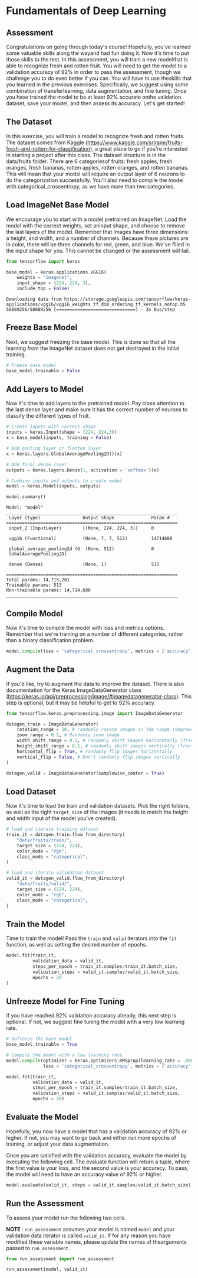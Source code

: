 # Fundamentals of Deep Learning 

## Assessment

Congratulations on going through today's course! Hopefully, you've learned some valuable skills along the wayand had fun doing it. Now it's time to put those skills to the test. In this assessment, you will train a new modelthat is able to recognize fresh and rotten fruit. You will need to get the model to a validation accuracy of 92% in order to pass the assessment, though we challenge you to do even better if you can. You will have to use theskills that you learned in the previous exercises. Specifically, we suggest using some combination of transferlearning, data augmentation, and fine tuning. Once you have trained the model to be at least 92% accurate onthe validation dataset, save your model, and then assess its accuracy. Let's get started!

## The Dataset 

In this exercise, you will train a model to recognize fresh and rotten fruits. The dataset comes from Kaggle (https://www.kaggle.com/sriramr/fruits-fresh-and-rotten-for-classification), a great place to go if you're interested in starting a project after this class. The dataset structure is in the data/fruits folder. There are 6 categoriesof fruits: fresh apples, fresh oranges, fresh bananas, rotten apples, rotten oranges, and rotten bananas. This will mean that your model will require an output layer of 6 neurons to do the categorization successfully. You'll also need to compile the model with
categorical_crossentropy, as we have more than two categories.

## Load ImageNet Base Model 

We encourage you to start with a model pretrained on ImageNet. Load the model with the correct weights, set aninput shape, and choose to remove the last layers of the model. Remember that images have three dimensions: a height, and width, and a number of channels. Because these pictures are in color, there will be three channels for red, green, and blue. We've filled in the input shape for you. This cannot be changed or the assessment will fail.


```python
from tensorflow import keras

base_model = keras.applications.VGG16(
    weights = "imagenet", 
    input_shape = (224, 224, 3),
    include_top = False)
```

    Downloading data from https://storage.googleapis.com/tensorflow/keras-applications/vgg16/vgg16_weights_tf_dim_ordering_tf_kernels_notop.h5
    58889256/58889256 [==============================] - 3s 0us/step
    

## Freeze Base Model

Next, we suggest freezing the base model. This is done so that all the learning from the ImageNet dataset does not get destroyed in the initial training.


```python
# Freeze base model
base_model.trainable = False
```

## Add Layers to Model

Now it's time to add layers to the pretrained model. Pay close attention to the last dense layer and make sure it has the correct number of neurons to classify the different types of fruit.


```python
# Create inputs with correct shape
inputs = keras.Input(shape = (224, 224,3))
x = base_model(inputs, training = False) 

# Add pooling layer or flatten layer
x = keras.layers.GlobalAveragePooling2D()(x)

# Add final dense layer
outputs = keras.layers.Dense(1, activation = 'softmax')(x)

# Combine inputs and outputs to create model
model = keras.Model(inputs, outputs)
```


```python
model.summary()
```

    Model: "model"
    _________________________________________________________________
     Layer (type)                Output Shape              Param #   
    =================================================================
     input_2 (InputLayer)        [(None, 224, 224, 3)]     0         
                                                                     
     vgg16 (Functional)          (None, 7, 7, 512)         14714688  
                                                                     
     global_average_pooling2d (G  (None, 512)              0         
     lobalAveragePooling2D)                                          
                                                                     
     dense (Dense)               (None, 1)                 513       
                                                                     
    =================================================================
    Total params: 14,715,201
    Trainable params: 513
    Non-trainable params: 14,714,688
    _________________________________________________________________
    

## Compile Model

Now it's time to compile the model with loss and metrics options. Remember that we're training on a number of different categories, rather than a binary classification problem.


```python
model.compile(loss = 'categorical_crossentropy', metrics = ['accuracy'])
```

## Augment the Data

If you'd like, try to augment the data to improve the dataset. There is also documentation for the
Keras ImageDataGenerator class (https://keras.io/api/preprocessing/image/#imagedatagenerator-class). This step is optional, but it may be helpful to get to 92% accuracy. 


```python
from tensorflow.keras.preprocessing.image import ImageDataGenerator

datagen_train = ImageDataGenerator(
    rotation_range = 10, # randomly rotate images in the range (degrees, 0 to 180)
    zoom_range = 0.1, # Randomly zoom image
    width_shift_range = 0.1, # randomly shift images horizontally (fraction of total width)
    height_shift_range = 0.1, # randomly shift images vertically (fraction of total height)
    horizontal_flip = True, # randomly flip images horizontally
    vertical_flip = False, # Don't randomly flip images vertically
)

datagen_valid = ImageDataGenerator(samplewise_center = True)
```

## Load Dataset

Now it's time to load the train and validation datasets. Pick the right folders, as well as the right `target_size` of the images (it needs to match the height and width input of the model you've created).


```python
# load and iterate training dataset
train_it = datagen_train.flow_from_directory(
    "data/fruits/train/",
    target_size = (224, 224),
    color_mode = "rgb", 
    class_mode = "categorical",
)

# load and iterate validation dataset
valid_it = datagen_valid.flow_from_directory(
    "data/fruits/valid/",
    target_size = (224, 224),
    color_mode = "rgb",
    class_mode = "categorical",
)
```

## Train the Model 

Time to train the model! Pass the `train` and `valid` iterators into the `fit` function, as well as setting the desired number of epochs.


```python
model.fit(train_it, 
          validation_data = valid_it,
          steps_per_epoch = train_it.samples/train_it.batch_size,
          validation_steps = valid_it.samples/valid_it.batch_size,
          epochs = 20
)
```

## Unfreeze Model for Fine Tuning

If you have reached 92% validation accuracy already, this next step is optional. If not, we suggest fine tuning the model with a very low learning rate.


```python
# Unfreeze the base model
base_model.trainable = True

# Compile the model with a low learning rate
model.compile(optimizer = keras.optimizers.RMSprop(learning_rate = .00001), 
              loss = 'categorical_crossentropy', metrics = ['accuracy'])
```


```python
model.fit(train_it,
          validation_data = valid_it, 
          steps_per_epoch = train_it.samples/train_it.batch_size,
          validation_steps = valid_it.samples/valid_it.batch_size,
          epochs = 20)
```

## Evaluate the Model 

Hopefully, you now have a model that has a validation accuracy of 92% or higher. If not, you may want to go back and either run more epochs of training, or adjust your data augmentation.

Once you are satisfied with the validation accuracy, evaluate the model by executing the following cell. The evaluate function will return a tuple, where the first value is your loss, and the second value is your accuracy. To pass, the model will need to have an accuracy value of 92% or higher.


```python
model.evaluate(valid_it, steps = valid_it.samples/valid_it.batch_size)
```

## Run the Assessment

To assess your model run the following two cells.

<b> NOTE </b>: `run_assessment` assumes your model is named `model` and your validation data iterator is called `valid_it`. If for any reason you have modified these variable names, please update the names of thearguments passed to `run_assessment`.


```python
from run_assessment import run_assessment
```


```python
run_assessment(model, valid_it)
```


```python

```
